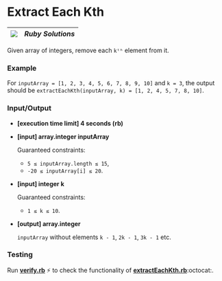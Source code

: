 # Extract Each Kth
| ![](https://app.codesignal.com/user-icons/languages/rb.svg) | ***Ruby Solutions*** |
|---|---|

Given array of integers, remove each `kᵗʰ` element from it.

### Example

For `inputArray = [1, 2, 3, 4, 5, 6, 7, 8, 9, 10]` and `k = 3`, the output should be
`extractEachKth(inputArray, k) = [1, 2, 4, 5, 7, 8, 10]`.

### Input/Output

- **[execution time limit] 4 seconds (rb)**


- **[input] array.integer inputArray**

  Guaranteed constraints:
  - `5 ≤ inputArray.length ≤ 15`,
  - `-20 ≤ inputArray[i] ≤ 20`.


- **[input] integer k**

  Guaranteed constraints:
  - `1 ≤ k ≤ 10`.


- **[output] array.integer**

  `inputArray` without elements `k - 1`, `2k - 1`, `3k - 1` etc.


### Testing

Run [**verify.rb**](./verify.rb) :zap: to check the functionality of [**extractEachKth.rb**](./extractEachKth.rb):octocat:.